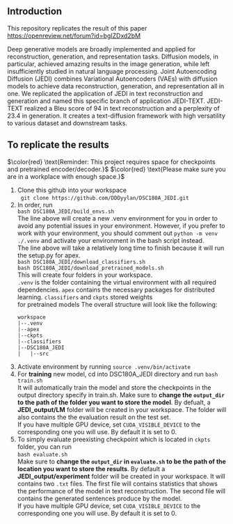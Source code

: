 ## Introduction

This repository replicates the result of this paper https://openreview.net/forum?id=bgIZDxd2bM

Deep generative models are broadly implemented and applied for reconstruction, generation, and representation tasks. Diffusion models, in particular, achieved amazing results in the image generation, while left insufficiently studied in natural language processing. Joint Autoencoding Diffusion (JEDI) combines Variational Autoencoders (VAEs) with diffusion models to achieve data reconstruction, generation, and representation all in one. We replicated the application of JEDI in text reconstruction and generation and named this specific branch of application JEDI-TEXT. JEDI-TEXT realized a Bleu score of 94 in text reconstruction and a perplexity of 23.4 in generation. It creates a text-diffusion framework with high versatility to various dataset and downstream tasks.

## To replicate the results
$\color{red} \text{Reminder: This project requires space for checkpoints and pretrained encoder/decoder.}$
$\color{red} \text{Please make sure you are in a workplace with enough space.}$

1) Clone this github into your workspace \
``` git clone https://github.com/DDDyylan/DSC180A_JEDI.git``` 
2) In order, run \
```bash DSC180A_JEDI/build_envs.sh``` \
The line above will create a new .venv environment for you in order to avoid any potential issues in your environment. However, if you prefer to work with your environment, you should comment out ```python -m venv ./.venv``` and activate your environment in the bash script instead. \
The line above will take a relatively long time to finish because it will run the setup.py for apex. \
```bash DSC180A_JEDI/download_classifiers.sh``` \
```bash DSC180A_JEDI/download_pretrained_models.sh``` \
This will create four folders in your workspace. \
   ```.venv``` is the folder containing the virtual environment with all required dependencies. ```apex``` contains the necessary packages for distributed learning. ```classifiers``` and ```ckpts``` stored weights \
   for pretrained models
   The overall structure will look like the following:
   ```
   workspace
   |--.venv
   |--apex
   |--ckpts
   |--classifiers
   |--DSC180A_JEDI
   |   |--src
   ``` 
4) Activate environment by running ```source .venv/bin/activate``` 
5) For __training__ new model, cd into DSC180A_JEDI directory and run 
```bash train.sh``` \
It will automatically train the model and store the checkpoints in the output directory specify in train.sh. Make sure to __change the ```output_dir``` to the  path of the folder you want to store the model__. By defualt, a __JEDI_output/LM__ folder will be created in your workspace. The folder will also contains the the evaluation result on the test set. \
If you have multiple GPU device, set ``CUDA_VISIBLE_DEVICE`` to the corresponding one you will use. By default it is set to 0. 
6) To simply evaluate preexisting checkpoint which is located in ```ckpts``` folder, you can run \
```bash evaluate.sh``` \
Make sure to __change the ```output_dir``` in ```evaluate.sh``` to be the path of the location you want to store the results__. By default a __JEDI_output/experiment__ folder will be created in your workspace. It will contains two ```.txt``` files. The first file will contains statistics that shows the performance of the model in text reconstruction. The second file will contains the generated sentences produce by the model. \
If you have multiple GPU device, set ``CUDA_VISIBLE_DEVICE`` to the corresponding one you will use. By default it is set to 0.
